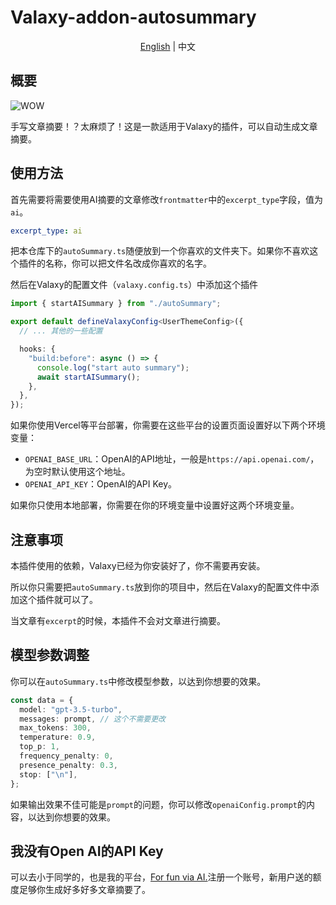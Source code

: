 # Valaxy-addon-autosummary

<p align="center"><a href="README">English</a> | 中文</p>

## 概要

![WOW](https://source.yby.zone/upload/images/1705667938_o0VGDYLJwTL.png)

手写文章摘要！？太麻烦了！这是一款适用于Valaxy的插件，可以自动生成文章摘要。

## 使用方法

首先需要将需要使用AI摘要的文章修改`frontmatter`中的`excerpt_type`字段，值为`ai`。

```yaml
excerpt_type: ai
```

把本仓库下的`autoSummary.ts`随便放到一个你喜欢的文件夹下。如果你不喜欢这个插件的名称，你可以把文件名改成你喜欢的名字。

然后在Valaxy的配置文件（`valaxy.config.ts`）中添加这个插件
```ts
import { startAISummary } from "./autoSummary";

export default defineValaxyConfig<UserThemeConfig>({
  // ... 其他的一些配置

  hooks: {
    "build:before": async () => {
      console.log("start auto summary");
      await startAISummary();
    },
  },
});
```

如果你使用Vercel等平台部署，你需要在这些平台的设置页面设置好以下两个环境变量：

- `OPENAI_BASE_URL`：OpenAI的API地址，一般是`https://api.openai.com/`，为空时默认使用这个地址。
- `OPENAI_API_KEY`：OpenAI的API Key。

如果你只使用本地部署，你需要在你的环境变量中设置好这两个环境变量。

## 注意事项

本插件使用的依赖，Valaxy已经为你安装好了，你不需要再安装。

所以你只需要把`autoSummary.ts`放到你的项目中，然后在Valaxy的配置文件中添加这个插件就可以了。

当文章有`excerpt`的时候，本插件不会对文章进行摘要。

## 模型参数调整

你可以在`autoSummary.ts`中修改模型参数，以达到你想要的效果。

```ts
const data = {
  model: "gpt-3.5-turbo",
  messages: prompt, // 这个不需要更改
  max_tokens: 300,
  temperature: 0.9,
  top_p: 1,
  frequency_penalty: 0,
  presence_penalty: 0.3,
  stop: ["\n"],
};
```

如果输出效果不佳可能是`prompt`的问题，你可以修改`openaiConfig.prompt`的内容，以达到你想要的效果。


## 我没有Open AI的API Key

可以去小于同学的，也是我的平台，[For fun via AI.](https://ai.coolers.fun/register?aff=Af6f)注册一个账号，新用户送的额度足够你生成好多好多文章摘要了。